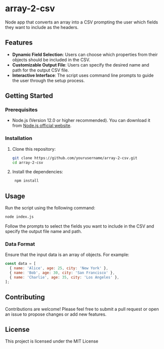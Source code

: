 # array-2-csv
Node app that converts an array into a CSV prompting the user which fields they want to include as the headers.

## Features

- **Dynamic Field Selection**: Users can choose which properties from their objects should be included in the CSV.
- **Customizable Output File**: Users can specify the desired name and path for the output CSV file.
- **Interactive Interface**: The script uses command line prompts to guide the user through the setup process.

## Getting Started

### Prerequisites

- Node.js (Version 12.0 or higher recommended). You can download it from [Node.js official website](https://nodejs.org/).

### Installation

1. Clone this repository:
   ```bash
   git clone https://github.com/yourusername/array-2-csv.git
   cd array-2-csv
   ```

2. Install the dependencies:
   ```bash
    npm install
    ```

## Usage
Run the script using the following command:
```bash
node index.js
```

Follow the prompts to select the fields you want to include in the CSV and specify the output file name and path.

### Data Format
Ensure that the input data is an array of objects. For example:
```javascript
const data = [
  { name: 'Alice', age: 25, city: 'New York' },
  { name: 'Bob', age: 30, city: 'San Francisco' },
  { name: 'Charlie', age: 35, city: 'Los Angeles' },
];
```

## Contributing
Contributions are welcome! Please feel free to submit a pull request or open an issue to propose changes or add new features.

## License
This project is licensed under the MIT License
